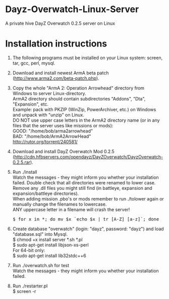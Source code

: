 Dayz-Overwatch-Linux-Server
===========================

A private hive DayZ Overwatch 0.2.5 server on Linux 

Installation instructions
=========================

1. The following programs must be installed on your Linux system: screen, tar, gcc, perl, mysql.

2. Download and install newest ArmA beta patch (http://www.arma2.com/beta-patch.php).

3. Copy the whole "ArmA 2: Operation Arrowhead" directory from Windows to server Linux-directory.<br>
   ArmA2 directory should contain subdirectories "Addons", "Dta", "Expansion", etc.<br>
   Example: pack with PKZIP (WinZip, PowerArchiver, etc.) on Windows and unpack with "unzip" on Linux.<br>
   DO NOT use upper case letters in the ArmA2 directory name (or in any files that the server uses 
   like missions or mods):<br>
   GOOD: "/home/bob/arma2arrowhead"<br>
   BAD:  "/home/bob/ArmA2ArrowHead"<br>
   http://rutor.org/torrent/240581/

3. Download and install DayZ Overwatch Mod 0.2.5 (http://cdn.hfbservers.com/opendayz/DayZOverwatch/DayzOverwatch-0.2.5.rar).

4. Run ./install<br>
   Watch the messages - they might inform you whether your installation
   failed. Double check that all directories were renamed to lower case.
   Remove any .dll files you might still find (in battleye, expansion and
   expansion/battleye directories).<br>
   When adding mission .pbo's or mods remember to run ./tolower again or
   manually change the filenames to lowercase.<br> ANY uppercase letter in
   a filename will crash the server!<br>
   <pre>$ for x in *; do mv $x `echo $x | tr [A-Z] [a-z]`; done</pre>

5. Create database "overwatch" (login: "dayz", password: "dayz") and load "database.sql" into Mysql.<br>
   $ chmod +x install server *.sh *.pl<br>
   $ sudo apt-get install libjson-xs-perl<br>
   For 64-bit only:<br>
   $ sudo apt-get install lib32stdc++6 

6. Run ./overwatch.sh for test<br>
   Watch the messages - they might inform you whether your installation failed.

7. Run ./restarter.pl<br>
   $ screen -r
